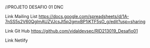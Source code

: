 //PROJETO DESAFIO 01 DNC

Link Mailing List
https://docs.google.com/spreadsheets/d/1A-7nSS5s2V60QglmAUZVJcsJt5p2gmxBP1iKTF5sO_g/edit?usp=sharing

Link Git Hub
https://github.com/vidaldevsec/RID213019_Desafio01

Link Netlify
